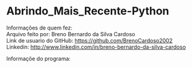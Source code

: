 # Abrindo_Mais_Recente-Python

Informações de quem fez:  
Arquivo feito por: Breno Bernardo da Silva Cardoso  
Link de usuario do GitHub: https://github.com/BrenoCardoso2002  
Linkedin: http://www.linkedin.com/in/breno-bernardo-da-silva-cardoso  

Informaçõe do programa:  
